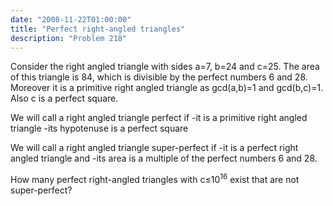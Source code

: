 ```yaml
---
date: "2008-11-22T01:00:00"
title: "Perfect right-angled triangles"
description: "Problem 218"
---
```


<p>Consider the right angled triangle with sides a=7, b=24 and c=25.
The area of this triangle is 84, which is divisible by the perfect numbers 6 and 28.
Moreover it is a primitive right angled triangle as gcd(a,b)=1 and gcd(b,c)=1.
Also c is a perfect square.</p>
<p>We will call a right angled triangle perfect if
-it is a primitive right angled triangle
-its hypotenuse is a perfect square</p>
<p>We will call a right angled triangle super-perfect if
-it is a perfect right angled triangle and
-its area is a multiple of the perfect numbers 6 and 28.
</p>
<p>How many perfect right-angled triangles with c≤10<sup>16</sup> exist that are not super-perfect?</p>

